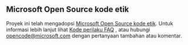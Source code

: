 ## <a name="microsoft-open-source-code-of-conduct"></a>Microsoft Open Source kode etik
Proyek ini telah mengadopsi [Microsoft Open Source kode etik](https://opensource.microsoft.com/codeofconduct/). Untuk informasi lebih lanjut lihat [Kode perilaku FAQ](https://opensource.microsoft.com/codeofconduct/faq/) , atau hubungi [opencode@microsoft.com](mailto:opencode@microsoft.com) dengan pertanyaan tambahan atau komentar.